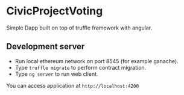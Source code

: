 # CivicProjectVoting

Simple Dapp built on top of truffle framework with angular. 

## Development server
* Run local ethereum network on port 8545 (for example ganache).
* Type `truffle migrate` to perform contract migration.
* Type `ng server` to run web client.

You can access application at `http://localhost:4200`